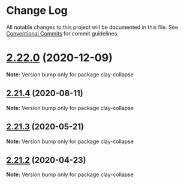 # Change Log

All notable changes to this project will be documented in this file.
See [Conventional Commits](https://conventionalcommits.org) for commit guidelines.

# [2.22.0](https://github.com/liferay/clay/tree/master/packages/clay-collapse/compare/v2.21.5...v2.22.0) (2020-12-09)

**Note:** Version bump only for package clay-collapse





## [2.21.4](https://github.com/liferay/clay/tree/master/packages/clay-collapse/compare/v2.21.3...v2.21.4) (2020-08-11)

**Note:** Version bump only for package clay-collapse





## [2.21.3](https://github.com/liferay/clay/tree/master/packages/clay-collapse/compare/v2.21.2...v2.21.3) (2020-05-21)

**Note:** Version bump only for package clay-collapse





## [2.21.2](https://github.com/liferay/clay/tree/master/packages/clay-collapse/compare/v2.21.1...v2.21.2) (2020-04-23)

**Note:** Version bump only for package clay-collapse
